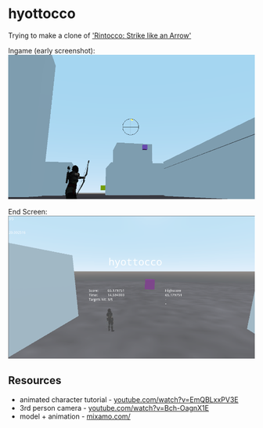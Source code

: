 # hyottocco

Trying to make a clone of ['Rintocco: Strike like an Arrow'](https://www.twitch.tv/videos/1542222441?collection=Ktqxx_UQBRfmDA)

Ingame (early screenshot):
![Screenshot](docs/screenshot.png)

End Screen:  
![2022-08-15_21-01.png](docs/2022-08-15_21-01.png)

## Resources

- animated character tutorial - [youtube.com/watch?v=EmQBLxxPV3E](https://www.youtube.com/watch?v=EmQBLxxPV3E)
- 3rd person camera - [youtube.com/watch?v=Bch-OagnX1E](https://www.youtube.com/watch?v=Bch-OagnX1E)
- model + animation - [mixamo.com/](https://www.mixamo.com/)
